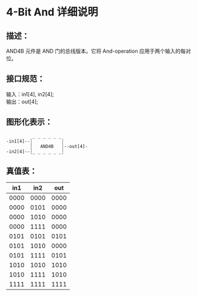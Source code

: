 # 4-Bit And 详细说明

## 描述：

AND4B 元件是 AND 门的总线版本。它将 And-operation 应用于两个输入的每对位。

## 接口规范：

输入：in1[4], in2[4];  
输出：out[4];

## 图形化表示：

```
          _ _ _ _ _ _
-in1[4]--┆           ┆
         ┆   AND4B   ┆--out[4]-
-in2[4]--┆_ _ _ _ _ _┆

```

## 真值表：

| in1  | in2  | out  |
| :--: | :--: | :--: |
| 0000 | 0000 | 0000 |
| 0000 | 0101 | 0000 |
| 0000 | 1010 | 0000 |
| 0000 | 1111 | 0000 |
| 0101 | 0101 | 0101 |
| 0101 | 1010 | 0000 |
| 0101 | 1111 | 0101 |
| 1010 | 1010 | 1010 |
| 1010 | 1111 | 1010 |
| 1111 | 1111 | 1111 |
